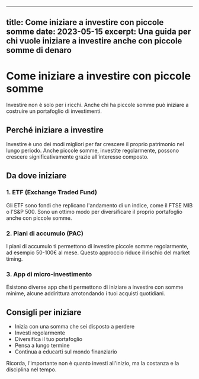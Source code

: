 
---
title: Come iniziare a investire con piccole somme
date: 2023-05-15
excerpt: Una guida per chi vuole iniziare a investire anche con piccole somme di denaro
---

# Come iniziare a investire con piccole somme

Investire non è solo per i ricchi. Anche chi ha piccole somme può iniziare a costruire un portafoglio di investimenti.

## Perché iniziare a investire

Investire è uno dei modi migliori per far crescere il proprio patrimonio nel lungo periodo. Anche piccole somme, investite regolarmente, possono crescere significativamente grazie all'interesse composto.

## Da dove iniziare

### 1. ETF (Exchange Traded Fund)

Gli ETF sono fondi che replicano l'andamento di un indice, come il FTSE MIB o l'S&P 500. Sono un ottimo modo per diversificare il proprio portafoglio anche con piccole somme.

### 2. Piani di accumulo (PAC)

I piani di accumulo ti permettono di investire piccole somme regolarmente, ad esempio 50-100€ al mese. Questo approccio riduce il rischio del market timing.

### 3. App di micro-investimento

Esistono diverse app che ti permettono di iniziare a investire con somme minime, alcune addirittura arrotondando i tuoi acquisti quotidiani.

## Consigli per iniziare

- Inizia con una somma che sei disposto a perdere
- Investi regolarmente
- Diversifica il tuo portafoglio
- Pensa a lungo termine
- Continua a educarti sul mondo finanziario

Ricorda, l'importante non è quanto investi all'inizio, ma la costanza e la disciplina nel tempo.
